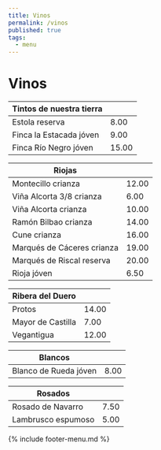 ```yaml
---
title: Vinos
permalink: /vinos
published: true
tags:
  - menu
---
```


# Vinos

|Tintos de nuestra tierra|   |
|---|---|
|Estola reserva|8.00|
|Finca la Estacada jóven|9.00|
|Finca Río Negro jóven|15.00|

|Riojas|   |
|---|---|
|Montecillo crianza|12.00|
|Viña Alcorta 3/8 crianza|6.00|
|Viña Alcorta crianza|10.00|
|Ramón Bilbao crianza|14.00|
|Cune crianza|16.00|
|Marqués de Cáceres crianza|19.00|
|Marqués de Riscal reserva|20.00|
|Rioja jóven|6.50|

|Ribera del Duero|   |
|---|---|
|Protos|14.00|
|Mayor de Castilla|7.00|
|Vegantigua|12.00|\

|Blancos|   |
|---|---|
|Blanco de Rueda jóven|8.00|

|Rosados|   |
|---|---|
|Rosado de Navarro|7.50|
|Lambrusco espumoso|5.00|

{% include footer-menu.md %}
